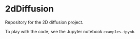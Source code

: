 # 2dDiffusion

Repository for the 2D diffusion project.

To play with the code, see the Jupyter notebook `examples.ipynb`.